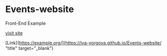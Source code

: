 # Events-website
Front-End Example 

[visit site](https://iva-yorgova.github.io/Events-website/)

[Link](https://example.org/](https://iva-yorgova.github.io/Events-website/ "title" target="_blank")


